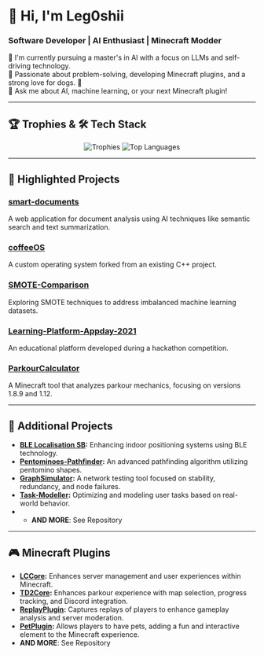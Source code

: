 # 👋 Hi, I'm Leg0shii

### Software Developer | AI Enthusiast | Minecraft Modder
🔭 I'm currently pursuing a master's in AI with a focus on LLMs and self-driving technology.  
🌱 Passionate about problem-solving, developing Minecraft plugins, and a strong love for dogs. 🐶  
💬 Ask me about AI, machine learning, or your next Minecraft plugin!

---

## 🏆 Trophies & 🛠️ Tech Stack

<div align="center">
  <img src="https://github-profile-trophy.vercel.app/?username=Leg0shii&no-bg=true&no-frame=true&theme=juicyfresh&row=2&column=3" alt="Trophies" />
  <img src="https://github-readme-stats.vercel.app/api/top-langs/?username=Leg0shii&layout=compact&theme=dark" alt="Top Languages" />
</div>

---

## 🚀 Highlighted Projects

### [smart-documents](https://github.com/Leg0shii/smart-documents)
A web application for document analysis using AI techniques like semantic search and text summarization.

### [coffeeOS](https://github.com/Leg0shii/coffeeOS)
A custom operating system forked from an existing C++ project.

### [SMOTE-Comparison](https://github.com/Leg0shii/SMOTE-Comparison)
Exploring SMOTE techniques to address imbalanced machine learning datasets.

### [Learning-Platform-Appday-2021](https://github.com/Leg0shii/Learning-Platform-Appday-2021)
An educational platform developed during a hackathon competition.

### [ParkourCalculator](https://github.com/Leg0shii/ParkourCalculator)
A Minecraft tool that analyzes parkour mechanics, focusing on versions 1.8.9 and 1.12.

---

## 🔧 Additional Projects

- **[BLE Localisation SB](https://github.com/Leg0shii/BLE-Localisation-SB):** Enhancing indoor positioning systems using BLE technology.
- **[Pentominoes-Pathfinder](https://github.com/Leg0shii/Pentominoes-Pathfinder):** An advanced pathfinding algorithm utilizing pentomino shapes.
- **[GraphSimulator](https://github.com/Leg0shii/GraphSimulator):** A network testing tool focused on stability, redundancy, and node failures.
- **[Task-Modeller](https://github.com/Leg0shii/Task-Modeller):** Optimizing and modeling user tasks based on real-world behavior.
- - **AND MORE**: See Repository

---

## 🎮 Minecraft Plugins

- **[LCCore](https://github.com/Leg0shii/LCCore):** Enhances server management and user experiences within Minecraft.
- **[TD2Core](https://github.com/Leg0shii/TD2Core):** Enhances parkour experience with map selection, progress tracking, and Discord integration.
- **[ReplayPlugin](https://github.com/Leg0shii/ReplayPlugin):** Captures replays of players to enhance gameplay analysis and server moderation.
- **[PetPlugin](https://github.com/Leg0shii/PetPlugin):** Allows players to have pets, adding a fun and interactive element to the Minecraft experience.
- **AND MORE**: See Repository
